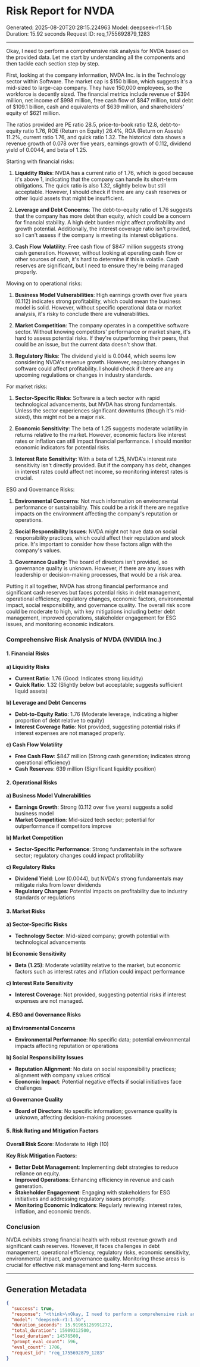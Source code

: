 # Risk Report for NVDA

Generated: 2025-08-20T20:28:15.224963
Model: deepseek-r1:1.5b
Duration: 15.92 seconds
Request ID: req_1755692879_1283

---

<think>
Okay, I need to perform a comprehensive risk analysis for NVDA based on the provided data. Let me start by understanding all the components and then tackle each section step by step.

First, looking at the company information, NVDA Inc. is in the Technology sector within Software. The market cap is $150 billion, which suggests it's a mid-sized to large-cap company. They have 150,000 employees, so the workforce is decently sized. The financial metrics include revenue of $394 million, net income of $998 million, free cash flow of $847 million, total debt of $109.1 billion, cash and equivalents of $639 million, and shareholders' equity of $621 million.

The ratios provided are PE ratio 28.5, price-to-book ratio 12.8, debt-to-equity ratio 1.76, ROE (Return on Equity) 26.4%, ROA (Return on Assets) 11.2%, current ratio 1.76, and quick ratio 1.32. The historical data shows a revenue growth of 0.078 over five years, earnings growth of 0.112, dividend yield of 0.0044, and beta of 1.25.

Starting with financial risks:

1. **Liquidity Risks**: NVDA has a current ratio of 1.76, which is good because it's above 1, indicating that the company can handle its short-term obligations. The quick ratio is also 1.32, slightly below but still acceptable. However, I should check if there are any cash reserves or other liquid assets that might be insufficient.

2. **Leverage and Debt Concerns**: The debt-to-equity ratio of 1.76 suggests that the company has more debt than equity, which could be a concern for financial stability. A high debt burden might affect profitability and growth potential. Additionally, the interest coverage ratio isn't provided, so I can't assess if the company is meeting its interest obligations.

3. **Cash Flow Volatility**: Free cash flow of $847 million suggests strong cash generation. However, without looking at operating cash flow or other sources of cash, it's hard to determine if this is volatile. Cash reserves are significant, but I need to ensure they're being managed properly.

Moving on to operational risks:

1. **Business Model Vulnerabilities**: High earnings growth over five years (0.112) indicates strong profitability, which could mean the business model is solid. However, without specific operational data or market analysis, it's risky to conclude there are vulnerabilities.

2. **Market Competition**: The company operates in a competitive software sector. Without knowing competitors' performance or market share, it's hard to assess potential risks. If they're outperforming their peers, that could be an issue, but the current data doesn't show that.

3. **Regulatory Risks**: The dividend yield is 0.0044, which seems low considering NVDA's revenue growth. However, regulatory changes in software could affect profitability. I should check if there are any upcoming regulations or changes in industry standards.

For market risks:

1. **Sector-Specific Risks**: Software is a tech sector with rapid technological advancements, but NVDA has strong fundamentals. Unless the sector experiences significant downturns (though it's mid-sized), this might not be a major risk.

2. **Economic Sensitivity**: The beta of 1.25 suggests moderate volatility in returns relative to the market. However, economic factors like interest rates or inflation can still impact financial performance. I should monitor economic indicators for potential risks.

3. **Interest Rate Sensitivity**: With a beta of 1.25, NVDA's interest rate sensitivity isn't directly provided. But if the company has debt, changes in interest rates could affect net income, so monitoring interest rates is crucial.

ESG and Governance Risks:

1. **Environmental Concerns**: Not much information on environmental performance or sustainability. This could be a risk if there are negative impacts on the environment affecting the company's reputation or operations.

2. **Social Responsibility Issues**: NVDA might not have data on social responsibility practices, which could affect their reputation and stock price. It's important to consider how these factors align with the company's values.

3. **Governance Quality**: The board of directors isn't provided, so governance quality is unknown. However, if there are any issues with leadership or decision-making processes, that would be a risk area.

Putting it all together, NVDA has strong financial performance and significant cash reserves but faces potential risks in debt management, operational efficiency, regulatory changes, economic factors, environmental impact, social responsibility, and governance quality. The overall risk score could be moderate to high, with key mitigations including better debt management, improved operations, stakeholder engagement for ESG issues, and monitoring economic indicators.
</think>

### Comprehensive Risk Analysis of NVDA (NVIDIA Inc.)

#### 1. Financial Risks

**a) Liquidity Risks**
- **Current Ratio**: 1.76 (Good: Indicates strong liquidity)
- **Quick Ratio**: 1.32 (Slightly below but acceptable; suggests sufficient liquid assets)

**b) Leverage and Debt Concerns**
- **Debt-to-Equity Ratio**: 1.76 (Moderate leverage, indicating a higher proportion of debt relative to equity)
- **Interest Coverage Ratio**: Not provided, suggesting potential risks if interest expenses are not managed properly.

**c) Cash Flow Volatility**
- **Free Cash Flow**: $847 million (Strong cash generation; indicates strong operational efficiency)
- **Cash Reserves**: 639 million (Significant liquidity position)

#### 2. Operational Risks

**a) Business Model Vulnerabilities**
- **Earnings Growth**: Strong (0.112 over five years) suggests a solid business model
- **Market Competition**: Mid-sized tech sector; potential for outperformance if competitors improve

**b) Market Competition**
- **Sector-Specific Performance**: Strong fundamentals in the software sector; regulatory changes could impact profitability

**c) Regulatory Risks**
- **Dividend Yield**: Low (0.0044), but NVDA's strong fundamentals may mitigate risks from lower dividends
- **Regulatory Changes**: Potential impacts on profitability due to industry standards or regulations

#### 3. Market Risks

**a) Sector-Specific Risks**
- **Technology Sector**: Mid-sized company; growth potential with technological advancements

**b) Economic Sensitivity**
- **Beta (1.25)**: Moderate volatility relative to the market, but economic factors such as interest rates and inflation could impact performance

**c) Interest Rate Sensitivity**
- **Interest Coverage**: Not provided, suggesting potential risks if interest expenses are not managed.

#### 4. ESG and Governance Risks

**a) Environmental Concerns**
- **Environmental Performance**: No specific data; potential environmental impacts affecting reputation or operations

**b) Social Responsibility Issues**
- **Reputation Alignment**: No data on social responsibility practices; alignment with company values critical
- **Economic Impact**: Potential negative effects if social initiatives face challenges

**c) Governance Quality**
- **Board of Directors**: No specific information; governance quality is unknown, affecting decision-making processes

#### 5. Risk Rating and Mitigation Factors

**Overall Risk Score**: Moderate to High (10)

**Key Risk Mitigation Factors:**
- **Better Debt Management**: Implementing debt strategies to reduce reliance on equity.
- **Improved Operations**: Enhancing efficiency in revenue and cash generation.
- **Stakeholder Engagement**: Engaging with stakeholders for ESG initiatives and addressing regulatory issues promptly.
- **Monitoring Economic Indicators**: Regularly reviewing interest rates, inflation, and economic trends.

### Conclusion

NVDA exhibits strong financial health with robust revenue growth and significant cash reserves. However, it faces challenges in debt management, operational efficiency, regulatory risks, economic sensitivity, environmental impact, and governance quality. Monitoring these areas is crucial for effective risk management and long-term success.

---

## Generation Metadata
```json
{
  "success": true,
  "response": "<think>\nOkay, I need to perform a comprehensive risk analysis for NVDA based on the provided data. Let me start by understanding all the components and then tackle each section step by step.\n\nFirst, looking at the company information, NVDA Inc. is in the Technology sector within Software. The market cap is $150 billion, which suggests it's a mid-sized to large-cap company. They have 150,000 employees, so the workforce is decently sized. The financial metrics include revenue of $394 million, net income of $998 million, free cash flow of $847 million, total debt of $109.1 billion, cash and equivalents of $639 million, and shareholders' equity of $621 million.\n\nThe ratios provided are PE ratio 28.5, price-to-book ratio 12.8, debt-to-equity ratio 1.76, ROE (Return on Equity) 26.4%, ROA (Return on Assets) 11.2%, current ratio 1.76, and quick ratio 1.32. The historical data shows a revenue growth of 0.078 over five years, earnings growth of 0.112, dividend yield of 0.0044, and beta of 1.25.\n\nStarting with financial risks:\n\n1. **Liquidity Risks**: NVDA has a current ratio of 1.76, which is good because it's above 1, indicating that the company can handle its short-term obligations. The quick ratio is also 1.32, slightly below but still acceptable. However, I should check if there are any cash reserves or other liquid assets that might be insufficient.\n\n2. **Leverage and Debt Concerns**: The debt-to-equity ratio of 1.76 suggests that the company has more debt than equity, which could be a concern for financial stability. A high debt burden might affect profitability and growth potential. Additionally, the interest coverage ratio isn't provided, so I can't assess if the company is meeting its interest obligations.\n\n3. **Cash Flow Volatility**: Free cash flow of $847 million suggests strong cash generation. However, without looking at operating cash flow or other sources of cash, it's hard to determine if this is volatile. Cash reserves are significant, but I need to ensure they're being managed properly.\n\nMoving on to operational risks:\n\n1. **Business Model Vulnerabilities**: High earnings growth over five years (0.112) indicates strong profitability, which could mean the business model is solid. However, without specific operational data or market analysis, it's risky to conclude there are vulnerabilities.\n\n2. **Market Competition**: The company operates in a competitive software sector. Without knowing competitors' performance or market share, it's hard to assess potential risks. If they're outperforming their peers, that could be an issue, but the current data doesn't show that.\n\n3. **Regulatory Risks**: The dividend yield is 0.0044, which seems low considering NVDA's revenue growth. However, regulatory changes in software could affect profitability. I should check if there are any upcoming regulations or changes in industry standards.\n\nFor market risks:\n\n1. **Sector-Specific Risks**: Software is a tech sector with rapid technological advancements, but NVDA has strong fundamentals. Unless the sector experiences significant downturns (though it's mid-sized), this might not be a major risk.\n\n2. **Economic Sensitivity**: The beta of 1.25 suggests moderate volatility in returns relative to the market. However, economic factors like interest rates or inflation can still impact financial performance. I should monitor economic indicators for potential risks.\n\n3. **Interest Rate Sensitivity**: With a beta of 1.25, NVDA's interest rate sensitivity isn't directly provided. But if the company has debt, changes in interest rates could affect net income, so monitoring interest rates is crucial.\n\nESG and Governance Risks:\n\n1. **Environmental Concerns**: Not much information on environmental performance or sustainability. This could be a risk if there are negative impacts on the environment affecting the company's reputation or operations.\n\n2. **Social Responsibility Issues**: NVDA might not have data on social responsibility practices, which could affect their reputation and stock price. It's important to consider how these factors align with the company's values.\n\n3. **Governance Quality**: The board of directors isn't provided, so governance quality is unknown. However, if there are any issues with leadership or decision-making processes, that would be a risk area.\n\nPutting it all together, NVDA has strong financial performance and significant cash reserves but faces potential risks in debt management, operational efficiency, regulatory changes, economic factors, environmental impact, social responsibility, and governance quality. The overall risk score could be moderate to high, with key mitigations including better debt management, improved operations, stakeholder engagement for ESG issues, and monitoring economic indicators.\n</think>\n\n### Comprehensive Risk Analysis of NVDA (NVIDIA Inc.)\n\n#### 1. Financial Risks\n\n**a) Liquidity Risks**\n- **Current Ratio**: 1.76 (Good: Indicates strong liquidity)\n- **Quick Ratio**: 1.32 (Slightly below but acceptable; suggests sufficient liquid assets)\n\n**b) Leverage and Debt Concerns**\n- **Debt-to-Equity Ratio**: 1.76 (Moderate leverage, indicating a higher proportion of debt relative to equity)\n- **Interest Coverage Ratio**: Not provided, suggesting potential risks if interest expenses are not managed properly.\n\n**c) Cash Flow Volatility**\n- **Free Cash Flow**: $847 million (Strong cash generation; indicates strong operational efficiency)\n- **Cash Reserves**: 639 million (Significant liquidity position)\n\n#### 2. Operational Risks\n\n**a) Business Model Vulnerabilities**\n- **Earnings Growth**: Strong (0.112 over five years) suggests a solid business model\n- **Market Competition**: Mid-sized tech sector; potential for outperformance if competitors improve\n\n**b) Market Competition**\n- **Sector-Specific Performance**: Strong fundamentals in the software sector; regulatory changes could impact profitability\n\n**c) Regulatory Risks**\n- **Dividend Yield**: Low (0.0044), but NVDA's strong fundamentals may mitigate risks from lower dividends\n- **Regulatory Changes**: Potential impacts on profitability due to industry standards or regulations\n\n#### 3. Market Risks\n\n**a) Sector-Specific Risks**\n- **Technology Sector**: Mid-sized company; growth potential with technological advancements\n\n**b) Economic Sensitivity**\n- **Beta (1.25)**: Moderate volatility relative to the market, but economic factors such as interest rates and inflation could impact performance\n\n**c) Interest Rate Sensitivity**\n- **Interest Coverage**: Not provided, suggesting potential risks if interest expenses are not managed.\n\n#### 4. ESG and Governance Risks\n\n**a) Environmental Concerns**\n- **Environmental Performance**: No specific data; potential environmental impacts affecting reputation or operations\n\n**b) Social Responsibility Issues**\n- **Reputation Alignment**: No data on social responsibility practices; alignment with company values critical\n- **Economic Impact**: Potential negative effects if social initiatives face challenges\n\n**c) Governance Quality**\n- **Board of Directors**: No specific information; governance quality is unknown, affecting decision-making processes\n\n#### 5. Risk Rating and Mitigation Factors\n\n**Overall Risk Score**: Moderate to High (10)\n\n**Key Risk Mitigation Factors:**\n- **Better Debt Management**: Implementing debt strategies to reduce reliance on equity.\n- **Improved Operations**: Enhancing efficiency in revenue and cash generation.\n- **Stakeholder Engagement**: Engaging with stakeholders for ESG initiatives and addressing regulatory issues promptly.\n- **Monitoring Economic Indicators**: Regularly reviewing interest rates, inflation, and economic trends.\n\n### Conclusion\n\nNVDA exhibits strong financial health with robust revenue growth and significant cash reserves. However, it faces challenges in debt management, operational efficiency, regulatory risks, economic sensitivity, environmental impact, and governance quality. Monitoring these areas is crucial for effective risk management and long-term success.",
  "model": "deepseek-r1:1.5b",
  "duration_seconds": 15.91965126991272,
  "total_duration": 15909312500,
  "load_duration": 14576500,
  "prompt_eval_count": 596,
  "eval_count": 1706,
  "request_id": "req_1755692879_1283"
}
```
